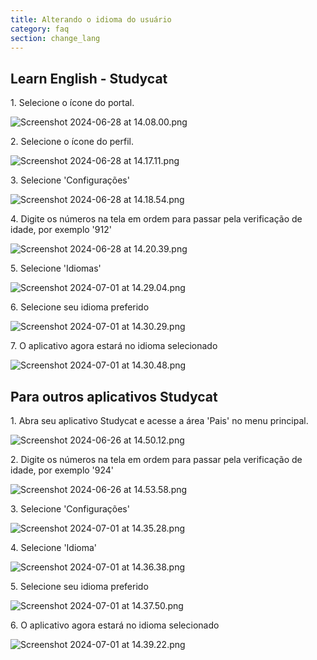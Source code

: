 ```yaml
---
title: Alterando o idioma do usuário
category: faq
section: change_lang
---
```

## Learn English \- Studycat


1\. Selecione o ícone do portal.


![Screenshot 2024-06-28 at 14.08.00.png](https://help.studycat.com/hc/article_attachments/34476207796761)


 


2\. Selecione o ícone do perfil.


![Screenshot 2024-06-28 at 14.17.11.png](https://help.studycat.com/hc/article_attachments/34476207805465)


 


3\. Selecione 'Configurações'


![Screenshot 2024-06-28 at 14.18.54.png](https://help.studycat.com/hc/article_attachments/34476197946521)


 


4\. Digite os números na tela em ordem para passar pela verificação de idade, por exemplo '912'


![Screenshot 2024-06-28 at 14.20.39.png](https://help.studycat.com/hc/article_attachments/34476207809817)


5\. Selecione 'Idiomas'


![Screenshot 2024-07-01 at 14.29.04.png](https://help.studycat.com/hc/article_attachments/34476207810969)


 


6\. Selecione seu idioma preferido


​![Screenshot 2024-07-01 at 14.30.29.png](https://help.studycat.com/hc/article_attachments/34476197954841)


7\. O aplicativo agora estará no idioma selecionado


![Screenshot 2024-07-01 at 14.30.48.png](https://help.studycat.com/hc/article_attachments/34476207816729)


 


## Para outros aplicativos Studycat


 


1\. Abra seu aplicativo Studycat e acesse a área 'Pais' no menu principal.


![Screenshot 2024-06-26 at 14.50.12.png](https://help.studycat.com/hc/article_attachments/34476197959449)


2\. Digite os números na tela em ordem para passar pela verificação de idade, por exemplo '924'


![Screenshot 2024-06-26 at 14.53.58.png](https://help.studycat.com/hc/article_attachments/34476197961241)


 


3\. Selecione 'Configurações'


![Screenshot 2024-07-01 at 14.35.28.png](https://help.studycat.com/hc/article_attachments/34476207824025)


 


4\. Selecione 'Idioma'


![Screenshot 2024-07-01 at 14.36.38.png](https://help.studycat.com/hc/article_attachments/34476207825689)


 


5\. Selecione seu idioma preferido


![Screenshot 2024-07-01 at 14.37.50.png](https://help.studycat.com/hc/article_attachments/34476207831705)


 


6\. O aplicativo agora estará no idioma selecionado


![Screenshot 2024-07-01 at 14.39.22.png](https://help.studycat.com/hc/article_attachments/34476197982617)